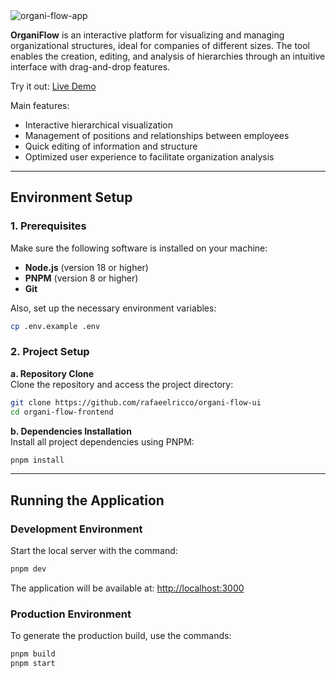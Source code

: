 <img src="https://res.cloudinary.com/dnqiosdb6/image/upload/v1739812292/organi-flow-app-cover_djaeh9.png" alt="organi-flow-app">

**OrganiFlow** is an interactive platform for visualizing and managing organizational structures, ideal for companies of different sizes. The tool enables the creation, editing, and analysis of hierarchies through an intuitive interface with drag-and-drop features.

Try it out: <a href="https://organi-flow-ui.vercel.app" target="_blank">Live Demo</a>

Main features:
- Interactive hierarchical visualization
- Management of positions and relationships between employees
- Quick editing of information and structure
- Optimized user experience to facilitate organization analysis

--------------------------------------------------

## Environment Setup

### 1. Prerequisites

Make sure the following software is installed on your machine:

- **Node.js** (version 18 or higher)
- **PNPM** (version 8 or higher)
- **Git**

Also, set up the necessary environment variables:

```bash
cp .env.example .env
```

### 2. Project Setup

**a. Repository Clone**  
Clone the repository and access the project directory:

```bash
git clone https://github.com/rafaeelricco/organi-flow-ui
cd organi-flow-frontend
```

**b. Dependencies Installation**  
Install all project dependencies using PNPM:

```bash
pnpm install
```

--------------------------------------------------

## Running the Application

### Development Environment

Start the local server with the command:

```bash
pnpm dev
```

The application will be available at: [http://localhost:3000](http://localhost:3000)

### Production Environment

To generate the production build, use the commands:

```bash
pnpm build
pnpm start
```